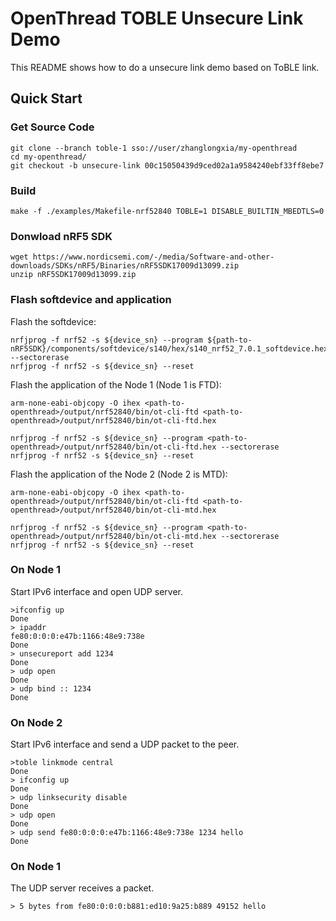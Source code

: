# OpenThread TOBLE Unsecure Link Demo

This README shows how to do a unsecure link demo based on ToBLE link.

## Quick Start
### Get Source Code
```
git clone --branch toble-1 sso://user/zhanglongxia/my-openthread
cd my-openthread/
git checkout -b unsecure-link 00c15050439d9ced02a1a9584240ebf33ff8ebe7
```

### Build
```
make -f ./examples/Makefile-nrf52840 TOBLE=1 DISABLE_BUILTIN_MBEDTLS=0
```

### Donwload nRF5 SDK
```
wget https://www.nordicsemi.com/-/media/Software-and-other-downloads/SDKs/nRF5/Binaries/nRF5SDK17009d13099.zip
unzip nRF5SDK17009d13099.zip
```

### Flash softdevice and application

Flash the softdevice:
```
nrfjprog -f nrf52 -s ${device_sn} --program ${path-to-nRF5SDK}/components/softdevice/s140/hex/s140_nrf52_7.0.1_softdevice.hex --sectorerase
nrfjprog -f nrf52 -s ${device_sn} --reset
```

Flash the application of the Node 1 (Node 1 is FTD):
```
arm-none-eabi-objcopy -O ihex <path-to-openthread>/output/nrf52840/bin/ot-cli-ftd <path-to-openthread>/output/nrf52840/bin/ot-cli-ftd.hex

nrfjprog -f nrf52 -s ${device_sn} --program <path-to-openthread>/output/nrf52840/bin/ot-cli-ftd.hex --sectorerase
nrfjprog -f nrf52 -s ${device_sn} --reset
```

Flash the application of the Node 2 (Node 2 is MTD):
```
arm-none-eabi-objcopy -O ihex <path-to-openthread>/output/nrf52840/bin/ot-cli-ftd <path-to-openthread>/output/nrf52840/bin/ot-cli-mtd.hex

nrfjprog -f nrf52 -s ${device_sn} --program <path-to-openthread>/output/nrf52840/bin/ot-cli-mtd.hex --sectorerase
nrfjprog -f nrf52 -s ${device_sn} --reset
```

### On Node 1

Start IPv6 interface and open UDP server.
```
>ifconfig up
Done
> ipaddr
fe80:0:0:0:e47b:1166:48e9:738e
Done
> unsecureport add 1234
Done
> udp open
Done
> udp bind :: 1234
Done
```

### On Node 2

Start IPv6 interface and send a UDP packet to the peer.
```
>toble linkmode central
Done
> ifconfig up
Done
> udp linksecurity disable
Done
> udp open
Done
> udp send fe80:0:0:0:e47b:1166:48e9:738e 1234 hello
Done
```

### On Node 1
The UDP server receives a packet.
```
> 5 bytes from fe80:0:0:0:b881:ed10:9a25:b889 49152 hello
```
